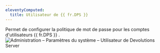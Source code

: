 ```yaml
---
eleventyComputed:
  title: Utilisateur de {{ fr.DPS }}
---
```

Permet de configurer la politique de mot de passe pour les comptes d'utilisateurs {{ fr.DPS }} .  
![Administration – Paramètres du système – Utilisateur de Devolutions Server](/img/fr/server/ServerOp8082.png) 
